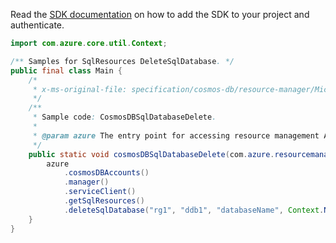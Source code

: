 Read the [SDK documentation](https://github.com/Azure/azure-sdk-for-java/blob/azure-resourcemanager_2.14.0/sdk/resourcemanager/azure-resourcemanager/README.md) on how to add the SDK to your project and authenticate.

```java
import com.azure.core.util.Context;

/** Samples for SqlResources DeleteSqlDatabase. */
public final class Main {
    /*
     * x-ms-original-file: specification/cosmos-db/resource-manager/Microsoft.DocumentDB/stable/2021-10-15/examples/CosmosDBSqlDatabaseDelete.json
     */
    /**
     * Sample code: CosmosDBSqlDatabaseDelete.
     *
     * @param azure The entry point for accessing resource management APIs in Azure.
     */
    public static void cosmosDBSqlDatabaseDelete(com.azure.resourcemanager.AzureResourceManager azure) {
        azure
            .cosmosDBAccounts()
            .manager()
            .serviceClient()
            .getSqlResources()
            .deleteSqlDatabase("rg1", "ddb1", "databaseName", Context.NONE);
    }
}
```

